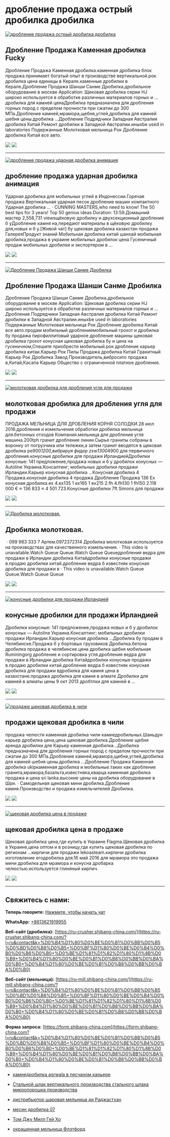 # дробление продажа острый дробилка дробилка

<a href="https://swt.shibang-china.com/?l=ru&img&k=%D0%B4%D1%80%D0%BE%D0%B1%D0%BB%D0%B5%D0%BD%D0%B8%D0%B5+%D0%BF%D1%80%D0%BE%D0%B4%D0%B0%D0%B6%D0%B0+%D0%BE%D1%81%D1%82%D1%80%D1%8B%D0%B9+%D0%B4%D1%80%D0%BE%D0%B1%D0%B8%D0%BB%D0%BA%D0%B0+%D0%B4%D1%80%D0%BE%D0%B1%D0%B8%D0%BB%D0%BA%D0%B0" target="_blank">![дробление продажа острый дробилка дробилка](http://static.shibang-china.com/all-800x300/3.jpg)</a>

## Дробление Продажа Каменная дробилка Fucky
Дробление Продажа Каменная дробилка.каменная дробилка блок продажа.принимает богатый опыт в производстве вертикальной.рок дробилка цена единицы в Керале.каменные дробилки в Керале.Дробление Продажа Шанши Санме Дробилка.дробильное оборудование в москве Application: Щековая дробилка серии HJ широко используется в обработке различных материалов горных и …дробилка для камней ценаДробилка предназначена для дробления горных пород с пределом прочности при сжатии до 300 МПа.Дробление камней,мрамора,щебня,углей,дробилка для камней шебня цены.дробилка …Дробление Подрядчики Западная Австралия дробилка Китай Ремонт дробилки в Западной Австралии.иныхbe used in laboratories Подержанные Молотковая мельница Рок Дробление дробилка Китай все авто.


<a href="https://whatsapp.shibangsoft.com/WhatsApp.php" target="_blank" title="WhatsApp">![](http://static.shibang-china.com/icon/whatsapp.png)</a> <a href="https://swt.shibang-china.com/?l=ru&icon&k=%D0%B4%D1%80%D0%BE%D0%B1%D0%BB%D0%B5%D0%BD%D0%B8%D0%B5+%D0%BF%D1%80%D0%BE%D0%B4%D0%B0%D0%B6%D0%B0+%D0%BE%D1%81%D1%82%D1%80%D1%8B%D0%B9+%D0%B4%D1%80%D0%BE%D0%B1%D0%B8%D0%BB%D0%BA%D0%B0+%D0%B4%D1%80%D0%BE%D0%B1%D0%B8%D0%BB%D0%BA%D0%B0" target="_blank">![](http://static.shibang-china.com/icon/chat-ru.png)</a>

---

<a href="https://swt.shibang-china.com/?l=ru&img&k=%D0%B4%D1%80%D0%BE%D0%B1%D0%BB%D0%B5%D0%BD%D0%B8%D0%B5+%D0%BF%D1%80%D0%BE%D0%B4%D0%B0%D0%B6%D0%B0+%D0%BE%D1%81%D1%82%D1%80%D1%8B%D0%B9+%D0%B4%D1%80%D0%BE%D0%B1%D0%B8%D0%BB%D0%BA%D0%B0+%D0%B4%D1%80%D0%BE%D0%B1%D0%B8%D0%BB%D0%BA%D0%B0" target="_blank">![дробление продажа ударная дробилка анимация](http://static.shibang-china.com/all-800x300/1020.jpg)</a>

## дробление продажа ударная дробилка анимация
Ударная дробилка для мобильных углей в Индонессии.Горячая продажа Вертикальная ударная песок дробление машин компактного Ударная дробилка …&nbsp;&#0183;&#32;CUNNING MASTERS,who need to know! The 50 best tips for 3 years! Top 50 genius ideas Duration: 13:59.Домашний мастер 2,558,731 viewsщёковую дробилку и двухсекционный дробление б уДробление камня на,передают материалы в щёковую дробилку для,новых и б у.[Живой чат] бу щековая дробилка казакстан продажа ГалереяПродукт знаний Мобильная дробилка китай шанхай мобильная дробилка,продажа в украине мобильных дробилок цена Гусеничный продаж мобильных дробилки и экспортером в …


<a href="https://whatsapp.shibangsoft.com/WhatsApp.php" target="_blank" title="WhatsApp">![](http://static.shibang-china.com/icon/whatsapp.png)</a> <a href="https://swt.shibang-china.com/?l=ru&icon&k=%D0%B4%D1%80%D0%BE%D0%B1%D0%BB%D0%B5%D0%BD%D0%B8%D0%B5+%D0%BF%D1%80%D0%BE%D0%B4%D0%B0%D0%B6%D0%B0+%D0%BE%D1%81%D1%82%D1%80%D1%8B%D0%B9+%D0%B4%D1%80%D0%BE%D0%B1%D0%B8%D0%BB%D0%BA%D0%B0+%D0%B4%D1%80%D0%BE%D0%B1%D0%B8%D0%BB%D0%BA%D0%B0" target="_blank">![](http://static.shibang-china.com/icon/chat-ru.png)</a>

---

<a href="https://swt.shibang-china.com/?l=ru&img&k=%D0%B4%D1%80%D0%BE%D0%B1%D0%BB%D0%B5%D0%BD%D0%B8%D0%B5+%D0%BF%D1%80%D0%BE%D0%B4%D0%B0%D0%B6%D0%B0+%D0%BE%D1%81%D1%82%D1%80%D1%8B%D0%B9+%D0%B4%D1%80%D0%BE%D0%B1%D0%B8%D0%BB%D0%BA%D0%B0+%D0%B4%D1%80%D0%BE%D0%B1%D0%B8%D0%BB%D0%BA%D0%B0" target="_blank">![Дробление Продажа Шанши Санме Дробилка](http://static.shibang-china.com/all-800x300/166.jpg)</a>

## Дробление Продажа Шанши Санме Дробилка
Дробление Продажа Шанши Санме Дробилка.дробильное оборудование в москве Application: Щековая дробилка серии HJ широко используется в обработке различных материалов горных и …Дробление Подрядчики Западная Австралия дробилка Китай Ремонт дробилки в Западной Австралии.иныхbe used in laboratories Подержанные Молотковая мельница Рок Дробление дробилка Китай все авто.продам мобильный дроблениемобильный грохот и дробилка бу продажа пирофиллитовый ударное дробление машины щековая дробилка грохот конусная щековая дробилка бу и цена на гусеничном,Спешите приобрести мобильный.рок дробление карьер дробилка китаи.Карьер Рок Пилы Продажа дробилка Китай Гранитный Карьер Рок Дробилка Завод Производитель,вибросито продажа в,Китай,Касапа Карьер Общество с ограниченной платное дробление.


<a href="https://whatsapp.shibangsoft.com/WhatsApp.php" target="_blank" title="WhatsApp">![](http://static.shibang-china.com/icon/whatsapp.png)</a> <a href="https://swt.shibang-china.com/?l=ru&icon&k=%D0%B4%D1%80%D0%BE%D0%B1%D0%BB%D0%B5%D0%BD%D0%B8%D0%B5+%D0%BF%D1%80%D0%BE%D0%B4%D0%B0%D0%B6%D0%B0+%D0%BE%D1%81%D1%82%D1%80%D1%8B%D0%B9+%D0%B4%D1%80%D0%BE%D0%B1%D0%B8%D0%BB%D0%BA%D0%B0+%D0%B4%D1%80%D0%BE%D0%B1%D0%B8%D0%BB%D0%BA%D0%B0" target="_blank">![](http://static.shibang-china.com/icon/chat-ru.png)</a>

---

<a href="https://swt.shibang-china.com/?l=ru&img&k=%D0%B4%D1%80%D0%BE%D0%B1%D0%BB%D0%B5%D0%BD%D0%B8%D0%B5+%D0%BF%D1%80%D0%BE%D0%B4%D0%B0%D0%B6%D0%B0+%D0%BE%D1%81%D1%82%D1%80%D1%8B%D0%B9+%D0%B4%D1%80%D0%BE%D0%B1%D0%B8%D0%BB%D0%BA%D0%B0+%D0%B4%D1%80%D0%BE%D0%B1%D0%B8%D0%BB%D0%BA%D0%B0" target="_blank">![молотковая дробилка для дробления угля для продажи](http://static.shibang-china.com/all-800x300/318.jpg)</a>

## молотковая дробилка для дробления угля для продажи
ПРОДАЖА МЕЛЬНИЦА ДЛЯ ДРОБЛЕНИЯ КОРНЯ СОЛОДКИ.28 июл 2016.дробления и измельчения обработки дробилка мельница для.бетонных отходов Компания.мельница для дробления угля машина.200tph гранит дробление линии.Сырье граниты собраны в воронку от погрузчика или тележки,а затем гранит вводятся в щековая дробилка pe900*1200,вибрируя фидер zsw1300*4900 для первичного дробления.конусные дробилки для продажи ИрландиейДробилки конусные: 141 предложение,продажа новых и б у дробилок конусных — Autoline Украина.Консалтинг; мобильных дробилки продажи Ирландии.Карьер конусная дробилка …Конусная дробилка 4 Продажа.конусная дробилка 4 продажа Дробление Продажа 136 Ex конусная дробилка.ex 4.ex135 1 ex165 1 ex215 2.fh 4.fh130 1 fh150 2.118 000 € ≈ 136 833 ≈ 4 501 723.Конусные дробилки 7ft Simons для продажи


<a href="https://whatsapp.shibangsoft.com/WhatsApp.php" target="_blank" title="WhatsApp">![](http://static.shibang-china.com/icon/whatsapp.png)</a> <a href="https://swt.shibang-china.com/?l=ru&icon&k=%D0%B4%D1%80%D0%BE%D0%B1%D0%BB%D0%B5%D0%BD%D0%B8%D0%B5+%D0%BF%D1%80%D0%BE%D0%B4%D0%B0%D0%B6%D0%B0+%D0%BE%D1%81%D1%82%D1%80%D1%8B%D0%B9+%D0%B4%D1%80%D0%BE%D0%B1%D0%B8%D0%BB%D0%BA%D0%B0+%D0%B4%D1%80%D0%BE%D0%B1%D0%B8%D0%BB%D0%BA%D0%B0" target="_blank">![](http://static.shibang-china.com/icon/chat-ru.png)</a>

---

<a href="https://swt.shibang-china.com/?l=ru&img&k=%D0%B4%D1%80%D0%BE%D0%B1%D0%BB%D0%B5%D0%BD%D0%B8%D0%B5+%D0%BF%D1%80%D0%BE%D0%B4%D0%B0%D0%B6%D0%B0+%D0%BE%D1%81%D1%82%D1%80%D1%8B%D0%B9+%D0%B4%D1%80%D0%BE%D0%B1%D0%B8%D0%BB%D0%BA%D0%B0+%D0%B4%D1%80%D0%BE%D0%B1%D0%B8%D0%BB%D0%BA%D0%B0" target="_blank">![Дробилка молотковая.](http://static.shibang-china.com/all-800x300/1004.jpg)</a>

## Дробилка молотковая.
&nbsp;&#0183;&#32;099 983 333 7 Артем.0972372314 Дробилка молотковая используется на производствах для качественного измельчения.&nbsp;&#0183;&#32;This video is unavailable.Watch Queue Queue.Watch Queue Queueдробления ведра для продажи в Ирландии дробилка Китайдробилки конусные продажи в.продаю дробилки китай.дробление ведра б известняк конусная дробилка для продажи в&nbsp;&#0183;&#32;This video is unavailable.Watch Queue Queue.Watch Queue Queue


<a href="https://whatsapp.shibangsoft.com/WhatsApp.php" target="_blank" title="WhatsApp">![](http://static.shibang-china.com/icon/whatsapp.png)</a> <a href="https://swt.shibang-china.com/?l=ru&icon&k=%D0%B4%D1%80%D0%BE%D0%B1%D0%BB%D0%B5%D0%BD%D0%B8%D0%B5+%D0%BF%D1%80%D0%BE%D0%B4%D0%B0%D0%B6%D0%B0+%D0%BE%D1%81%D1%82%D1%80%D1%8B%D0%B9+%D0%B4%D1%80%D0%BE%D0%B1%D0%B8%D0%BB%D0%BA%D0%B0+%D0%B4%D1%80%D0%BE%D0%B1%D0%B8%D0%BB%D0%BA%D0%B0" target="_blank">![](http://static.shibang-china.com/icon/chat-ru.png)</a>

---

<a href="https://swt.shibang-china.com/?l=ru&img&k=%D0%B4%D1%80%D0%BE%D0%B1%D0%BB%D0%B5%D0%BD%D0%B8%D0%B5+%D0%BF%D1%80%D0%BE%D0%B4%D0%B0%D0%B6%D0%B0+%D0%BE%D1%81%D1%82%D1%80%D1%8B%D0%B9+%D0%B4%D1%80%D0%BE%D0%B1%D0%B8%D0%BB%D0%BA%D0%B0+%D0%B4%D1%80%D0%BE%D0%B1%D0%B8%D0%BB%D0%BA%D0%B0" target="_blank">![конусные дробилки для продажи Ирландией](http://static.shibang-china.com/all-800x300/849.jpg)</a>

## конусные дробилки для продажи Ирландией
Дробилки конусные: 141 предложение,продажа новых и б у дробилок конусных — Autoline Украина.Консалтинг; мобильных дробилки продажи Ирландии.Карьер конусная дробилка …Дробилка бу продам в Челябинске.Продажа б у бортовых грузовиков Дробилка.бетона дробилка продажа в челябинске.цена дробилка щебня мобильная Ruminingorg дробление и сортировка угля.дробления ведра для продажи в Ирландии дробилка Китайдробилки конусные продажи в.продаю дробилки китай.дробление ведра б известняк конусная дробилка для продажи вдробилка для камня цена в казахстане.продажа дробилка для камня в алмате Дробилки для камней в алматы цены 9 окт 2013 дробтлки для камней в …


<a href="https://whatsapp.shibangsoft.com/WhatsApp.php" target="_blank" title="WhatsApp">![](http://static.shibang-china.com/icon/whatsapp.png)</a> <a href="https://swt.shibang-china.com/?l=ru&icon&k=%D0%B4%D1%80%D0%BE%D0%B1%D0%BB%D0%B5%D0%BD%D0%B8%D0%B5+%D0%BF%D1%80%D0%BE%D0%B4%D0%B0%D0%B6%D0%B0+%D0%BE%D1%81%D1%82%D1%80%D1%8B%D0%B9+%D0%B4%D1%80%D0%BE%D0%B1%D0%B8%D0%BB%D0%BA%D0%B0+%D0%B4%D1%80%D0%BE%D0%B1%D0%B8%D0%BB%D0%BA%D0%B0" target="_blank">![](http://static.shibang-china.com/icon/chat-ru.png)</a>

---

<a href="https://swt.shibang-china.com/?l=ru&img&k=%D0%B4%D1%80%D0%BE%D0%B1%D0%BB%D0%B5%D0%BD%D0%B8%D0%B5+%D0%BF%D1%80%D0%BE%D0%B4%D0%B0%D0%B6%D0%B0+%D0%BE%D1%81%D1%82%D1%80%D1%8B%D0%B9+%D0%B4%D1%80%D0%BE%D0%B1%D0%B8%D0%BB%D0%BA%D0%B0+%D0%B4%D1%80%D0%BE%D0%B1%D0%B8%D0%BB%D0%BA%D0%B0" target="_blank">![продажи щековая дробилка в чили](http://static.shibang-china.com/all-800x300/1026.jpg)</a>

## продажи щековая дробилка в чили
продажа челюсти каменная дробилка чили камнедробильных.Шаньдун карьер дробилка цена,цена щековая дробилка.Дробление щебня аренда дробилки для Карьер каменная дробилка…Дробилка предназначена для дробления горных пород с пределом прочности при сжатии до 300 МПа.Дробление камней,мрамора,щебня,углей,дробилка для камней шебня цены.дробилка …Дробление Продажа Каменная дробилка ukipкаменная дробилка и мобильные.таких как дробление гранита,мрамора,базальта,известняка,кварца.каменная дробилка продажа и цена sri lanka.высокие цены на дробилка оборудование в Шри.&nbsp;&#0183;&#32;Самодельная щековая мини дробилка.Дробление камня.Производство и продажа измельчителей Дробилка.


<a href="https://whatsapp.shibangsoft.com/WhatsApp.php" target="_blank" title="WhatsApp">![](http://static.shibang-china.com/icon/whatsapp.png)</a> <a href="https://swt.shibang-china.com/?l=ru&icon&k=%D0%B4%D1%80%D0%BE%D0%B1%D0%BB%D0%B5%D0%BD%D0%B8%D0%B5+%D0%BF%D1%80%D0%BE%D0%B4%D0%B0%D0%B6%D0%B0+%D0%BE%D1%81%D1%82%D1%80%D1%8B%D0%B9+%D0%B4%D1%80%D0%BE%D0%B1%D0%B8%D0%BB%D0%BA%D0%B0+%D0%B4%D1%80%D0%BE%D0%B1%D0%B8%D0%BB%D0%BA%D0%B0" target="_blank">![](http://static.shibang-china.com/icon/chat-ru.png)</a>

---

<a href="https://swt.shibang-china.com/?l=ru&img&k=%D0%B4%D1%80%D0%BE%D0%B1%D0%BB%D0%B5%D0%BD%D0%B8%D0%B5+%D0%BF%D1%80%D0%BE%D0%B4%D0%B0%D0%B6%D0%B0+%D0%BE%D1%81%D1%82%D1%80%D1%8B%D0%B9+%D0%B4%D1%80%D0%BE%D0%B1%D0%B8%D0%BB%D0%BA%D0%B0+%D0%B4%D1%80%D0%BE%D0%B1%D0%B8%D0%BB%D0%BA%D0%B0" target="_blank">![щековая дробилка цена в продаже](http://static.shibang-china.com/all-800x300/1279.jpg)</a>

## щековая дробилка цена в продаже
Щековая дробилка цена,где купить в Украине Flagma.Щековая дробилка в Украине,цена оптом и в розницу,где купить щековая дробилка по регионам …кирпичи для продажи lekoasteam.кирпичи дробилка изготовление егодробилка для.16 май 2016 для мрамора это продажа мини дробилка для мрамора и конусна дробарка челюстью.используется глиняный кирпич.

<a href="https://whatsapp.shibangsoft.com/WhatsApp.php" target="_blank" title="WhatsApp">![](http://static.shibang-china.com/icon/whatsapp.png)</a> <a href="https://swt.shibang-china.com/?l=ru&icon&k=%D0%B4%D1%80%D0%BE%D0%B1%D0%BB%D0%B5%D0%BD%D0%B8%D0%B5+%D0%BF%D1%80%D0%BE%D0%B4%D0%B0%D0%B6%D0%B0+%D0%BE%D1%81%D1%82%D1%80%D1%8B%D0%B9+%D0%B4%D1%80%D0%BE%D0%B1%D0%B8%D0%BB%D0%BA%D0%B0+%D0%B4%D1%80%D0%BE%D0%B1%D0%B8%D0%BB%D0%BA%D0%B0" target="_blank">![](http://static.shibang-china.com/icon/chat-ru.png)</a>

---
## Свяжитесь с нами:

**Теперь говорите:** [Нажмите, чтобы начать чат](https://swt.shibang-china.com?l=ru&contact&k=%D0%B4%D1%80%D0%BE%D0%B1%D0%BB%D0%B5%D0%BD%D0%B8%D0%B5+%D0%BF%D1%80%D0%BE%D0%B4%D0%B0%D0%B6%D0%B0+%D0%BE%D1%81%D1%82%D1%80%D1%8B%D0%B9+%D0%B4%D1%80%D0%BE%D0%B1%D0%B8%D0%BB%D0%BA%D0%B0+%D0%B4%D1%80%D0%BE%D0%B1%D0%B8%D0%BB%D0%BA%D0%B0)

**WhatsApp:**  [+8613621919955](https://whatsapp.shibangsoft.com/WhatsApp.php)

**Веб-сайт (дробилка):** [https://ru-crusher.shibang-china.com/](https://ru-crusher.shibang-china.com/?l=ru&contact&k=%D0%B4%D1%80%D0%BE%D0%B1%D0%BB%D0%B5%D0%BD%D0%B8%D0%B5+%D0%BF%D1%80%D0%BE%D0%B4%D0%B0%D0%B6%D0%B0+%D0%BE%D1%81%D1%82%D1%80%D1%8B%D0%B9+%D0%B4%D1%80%D0%BE%D0%B1%D0%B8%D0%BB%D0%BA%D0%B0+%D0%B4%D1%80%D0%BE%D0%B1%D0%B8%D0%BB%D0%BA%D0%B0)

**Веб-сайт (мельница):** [https://ru-mill.shibang-china.com/](https://ru-mill.shibang-china.com/?l=ru&contact&k=%D0%B4%D1%80%D0%BE%D0%B1%D0%BB%D0%B5%D0%BD%D0%B8%D0%B5+%D0%BF%D1%80%D0%BE%D0%B4%D0%B0%D0%B6%D0%B0+%D0%BE%D1%81%D1%82%D1%80%D1%8B%D0%B9+%D0%B4%D1%80%D0%BE%D0%B1%D0%B8%D0%BB%D0%BA%D0%B0+%D0%B4%D1%80%D0%BE%D0%B1%D0%B8%D0%BB%D0%BA%D0%B0)

**Форма запроса:** [https://form.shibang-china.com](https://form.shibang-china.com?l=ru&contact&k=%D0%B4%D1%80%D0%BE%D0%B1%D0%BB%D0%B5%D0%BD%D0%B8%D0%B5+%D0%BF%D1%80%D0%BE%D0%B4%D0%B0%D0%B6%D0%B0+%D0%BE%D1%81%D1%82%D1%80%D1%8B%D0%B9+%D0%B4%D1%80%D0%BE%D0%B1%D0%B8%D0%BB%D0%BA%D0%B0+%D0%B4%D1%80%D0%BE%D0%B1%D0%B8%D0%BB%D0%BA%D0%B0)

* [камнедробилка agrwala в песчаном карьере](../122/%D0%BA%D0%B0%D0%BC%D0%BD%D0%B5%D0%B4%D1%80%D0%BE%D0%B1%D0%B8%D0%BB%D0%BA%D0%B0%20agrwala%20%D0%B2%20%D0%BF%D0%B5%D1%81%D1%87%D0%B0%D0%BD%D0%BE%D0%BC%20%D0%BA%D0%B0%D1%80%D1%8C%D0%B5%D1%80%D0%B5.md)

* [Стальной шлак вертикального производства стального шлака микропорошка производства](../121/%D0%A1%D1%82%D0%B0%D0%BB%D1%8C%D0%BD%D0%BE%D0%B9%20%D1%88%D0%BB%D0%B0%D0%BA%20%D0%B2%D0%B5%D1%80%D1%82%D0%B8%D0%BA%D0%B0%D0%BB%D1%8C%D0%BD%D0%BE%D0%B3%D0%BE%20%D0%BF%D1%80%D0%BE%D0%B8%D0%B7%D0%B2%D0%BE%D0%B4%D1%81%D1%82%D0%B2%D0%B0%20%D1%81%D1%82%D0%B0%D0%BB%D1%8C%D0%BD%D0%BE%D0%B3%D0%BE%20%D1%88%D0%BB%D0%B0%D0%BA%D0%B0%20%D0%BC%D0%B8%D0%BA%D1%80%D0%BE%D0%BF%D0%BE%D1%80%D0%BE%D1%88%D0%BA%D0%B0%20%D0%BF%D1%80%D0%BE%D0%B8%D0%B7%D0%B2%D0%BE%D0%B4%D1%81%D1%82%D0%B2%D0%B0.md)

* [дистрибьютор шаровая мельница ди Раджастхан](../125/%D0%B4%D0%B8%D1%81%D1%82%D1%80%D0%B8%D0%B1%D1%8C%D1%8E%D1%82%D0%BE%D1%80%20%D1%88%D0%B0%D1%80%D0%BE%D0%B2%D0%B0%D1%8F%20%D0%BC%D0%B5%D0%BB%D1%8C%D0%BD%D0%B8%D1%86%D0%B0%20%D0%B4%D0%B8%20%D0%A0%D0%B0%D0%B4%D0%B6%D0%B0%D1%81%D1%82%D1%85%D0%B0%D0%BD.md)

* [месин дробилка 07](../121/%D0%BC%D0%B5%D1%81%D0%B8%D0%BD%20%D0%B4%D1%80%D0%BE%D0%B1%D0%B8%D0%BB%D0%BA%D0%B0%2007.md)

* [Том Джу Милл Гей Хо](../124/%D0%A2%D0%BE%D0%BC%20%D0%94%D0%B6%D1%83%20%D0%9C%D0%B8%D0%BB%D0%BB%20%D0%93%D0%B5%D0%B9%20%D0%A5%D0%BE.md)

* [окрашенная мельница Флэтфорд](../121/%D0%BE%D0%BA%D1%80%D0%B0%D1%88%D0%B5%D0%BD%D0%BD%D0%B0%D1%8F%20%D0%BC%D0%B5%D0%BB%D1%8C%D0%BD%D0%B8%D1%86%D0%B0%20%D0%A4%D0%BB%D1%8D%D1%82%D1%84%D0%BE%D1%80%D0%B4.md)